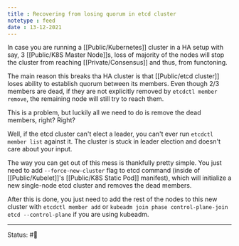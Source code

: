 ```yaml
---
title : Recovering from losing quorum in etcd cluster
notetype : feed
date : 13-12-2021
---
```


In case you are running a [[Public/Kubernetes]] cluster in a HA setup with say, 3 [[Public/K8S Master Node]]s, loss of majority of the nodes will stop the cluster from reaching [[Private/Consensus]] and thus, from functoning. 

The main reason this breaks tha HA cluster is that [[Public/etcd cluster]] loses ability to establish quorum between its members. Even though 2/3 members are dead, if they are not explicitly removed by `etcdctl member remove`, the remaining node will still try to reach them. 

This is a problem, but luckily all we need to do is remove the dead members, right? Right? 

Well, if the etcd cluster can't elect a leader, you can't ever run `etcdctl member list` against it. The cluster is stuck in leader election and doesn't care about your input.

The way you can get out of this mess is thankfully pretty simple. You just need to add `--force-new-cluster` flag to etcd command (inside of [[Public/Kubelet]]'s [[Public/K8S Static Pod]] manifest), which will initialize a new single-node etcd cluster and removes the dead members. 

After this is done, you just need to add the rest of the nodes to this new cluster with `etcdctl member add` or `kubeadm join phase control-plane-join etcd --control-plane` if you are using kubeadm.

-----

Status: #🌲 


